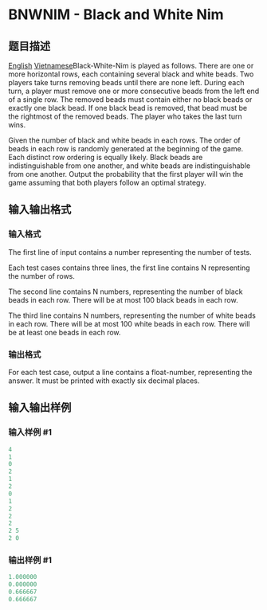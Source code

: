 # BNWNIM - Black and White Nim

## 题目描述

[English](/problems/BNWNIM/en/) [Vietnamese](/problems/BNWNIM/vn/)Black-White-Nim is played as follows. There are one or more horizontal rows, each containing several black and white beads. Two players take turns removing beads until there are none left. During each turn, a player must remove one or more consecutive beads from the left end of a single row. The removed beads must contain either no black beads or exactly one black bead. If one black bead is removed, that bead must be the rightmost of the removed beads. The player who takes the last turn wins.

Given the number of black and white beads in each rows. The order of beads in each row is randomly generated at the beginning of the game. Each distinct row ordering is equally likely. Black beads are indistinguishable from one another, and white beads are indistinguishable from one another. Output the probability that the first player will win the game assuming that both players follow an optimal strategy.

## 输入输出格式

### 输入格式

The first line of input contains a number representing the number of tests.

Each test cases contains three lines, the first line contains N representing the number of rows.

The second line contains N numbers, representing the number of black beads in each row. There will be at most 100 black beads in each row.

The third line contains N numbers, representing the number of white beads in each row. There will be at most 100 white beads in each row. There will be at least one beads in each row.

### 输出格式

For each test case, output a line contains a float-number, representing the answer. It must be printed with exactly six decimal places.

## 输入输出样例

### 输入样例 #1

```cpp
4
1
0
2
1
2
0
1
2
2
2
2 5
2 0
```


### 输出样例 #1

```cpp
1.000000
0.000000
0.666667
0.666667
```


